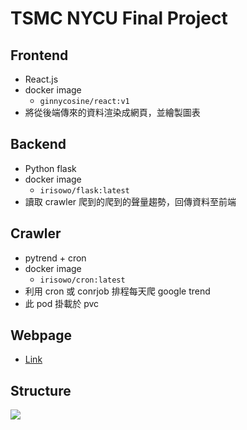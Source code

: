 # TSMC NYCU Final Project
## Frontend
- React.js
- docker image
    - `ginnycosine/react:v1`
- 將從後端傳來的資料渲染成網頁，並繪製圖表

## Backend
- Python flask
- docker image
    - `irisowo/flask:latest`
- 讀取 crawler 爬到的爬到的聲量趨勢，回傳資料至前端

## Crawler
- pytrend + cron
- docker image
    - `irisowo/cron:latest`
- 利用 cron 或 conrjob 排程每天爬 google trend
- 此 pod 掛載於 pvc

## Webpage
- [Link](http://34.81.219.181:3000/trend)

## Structure
![](https://i.imgur.com/GXD9wKX.png)
